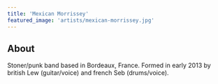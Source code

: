```yaml
---
title: 'Mexican Morrissey'
featured_image: 'artists/mexican-morrissey.jpg'
---
```


## About

Stoner/punk band based in Bordeaux, France. Formed in early 2013 by british Lew (guitar/voice) and french Seb (drums/voice).
